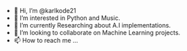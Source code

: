 - 👋 Hi, I’m @karlkode21
- 👀 I’m interested in Python and Music.
- 🌱 I’m currently Researching about A.I implementations.
- 💞️ I’m looking to collaborate on Machine Learning projects.
- 📫 How to reach me ...

<!---
karlkode21/karlkode21 is a ✨ special ✨ repository because its `README.md` (this file) appears on your GitHub profile.
You can click the Preview link to take a look at your changes.
--->
